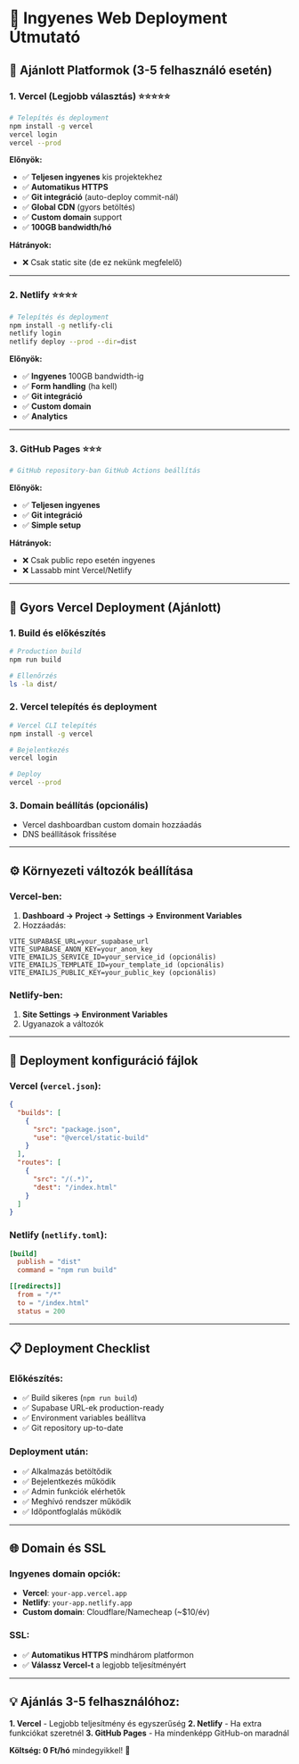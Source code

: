 # 🚀 Ingyenes Web Deployment Útmutató

## 🎯 Ajánlott Platformok (3-5 felhasználó esetén)

### 1. **Vercel (Legjobb választás) ⭐⭐⭐⭐⭐**
```bash
# Telepítés és deployment
npm install -g vercel
vercel login
vercel --prod
```

**Előnyök:**
- ✅ **Teljesen ingyenes** kis projektekhez
- ✅ **Automatikus HTTPS**
- ✅ **Git integráció** (auto-deploy commit-nál)
- ✅ **Global CDN** (gyors betöltés)
- ✅ **Custom domain** support
- ✅ **100GB bandwidth/hó**

**Hátrányok:**
- ❌ Csak static site (de ez nekünk megfelelő)

---

### 2. **Netlify ⭐⭐⭐⭐**
```bash
# Telepítés és deployment
npm install -g netlify-cli
netlify login
netlify deploy --prod --dir=dist
```

**Előnyök:**
- ✅ **Ingyenes** 100GB bandwidth-ig
- ✅ **Form handling** (ha kell)
- ✅ **Git integráció**
- ✅ **Custom domain**
- ✅ **Analytics**

---

### 3. **GitHub Pages ⭐⭐⭐**
```bash
# GitHub repository-ban GitHub Actions beállítás
```

**Előnyök:**
- ✅ **Teljesen ingyenes**
- ✅ **Git integráció** 
- ✅ **Simple setup**

**Hátrányok:**
- ❌ Csak public repo esetén ingyenes
- ❌ Lassabb mint Vercel/Netlify

---

## 🚀 **Gyors Vercel Deployment (Ajánlott)**

### 1. Build és előkészítés
```bash
# Production build
npm run build

# Ellenőrzés
ls -la dist/
```

### 2. Vercel telepítés és deployment
```bash
# Vercel CLI telepítés
npm install -g vercel

# Bejelentkezés
vercel login

# Deploy
vercel --prod
```

### 3. Domain beállítás (opcionális)
- Vercel dashboardban custom domain hozzáadás
- DNS beállítások frissítése

---

## ⚙️ **Környezeti változók beállítása**

### Vercel-ben:
1. **Dashboard → Project → Settings → Environment Variables**
2. Hozzáadás:
```
VITE_SUPABASE_URL=your_supabase_url
VITE_SUPABASE_ANON_KEY=your_anon_key
VITE_EMAILJS_SERVICE_ID=your_service_id (opcionális)
VITE_EMAILJS_TEMPLATE_ID=your_template_id (opcionális)
VITE_EMAILJS_PUBLIC_KEY=your_public_key (opcionális)
```

### Netlify-ben:
1. **Site Settings → Environment Variables**
2. Ugyanazok a változók

---

## 🔧 **Deployment konfiguráció fájlok**

### Vercel (`vercel.json`):
```json
{
  "builds": [
    {
      "src": "package.json",
      "use": "@vercel/static-build"
    }
  ],
  "routes": [
    {
      "src": "/(.*)",
      "dest": "/index.html"
    }
  ]
}
```

### Netlify (`netlify.toml`):
```toml
[build]
  publish = "dist"
  command = "npm run build"

[[redirects]]
  from = "/*"
  to = "/index.html"
  status = 200
```

---

## 📋 **Deployment Checklist**

### Előkészítés:
- ✅ Build sikeres (`npm run build`)
- ✅ Supabase URL-ek production-ready
- ✅ Environment variables beállítva
- ✅ Git repository up-to-date

### Deployment után:
- ✅ Alkalmazás betöltődik
- ✅ Bejelentkezés működik
- ✅ Admin funkciók elérhetők
- ✅ Meghívó rendszer működik
- ✅ Időpontfoglalás működik

---

## 🌐 **Domain és SSL**

### Ingyenes domain opciók:
- **Vercel**: `your-app.vercel.app`
- **Netlify**: `your-app.netlify.app`
- **Custom domain**: Cloudflare/Namecheap (~$10/év)

### SSL:
- ✅ **Automatikus HTTPS** mindhárom platformon
- ✅ **Válassz Vercel-t** a legjobb teljesítményért

---

## 💡 **Ajánlás 3-5 felhasználóhoz:**

**1. Vercel** - Legjobb teljesítmény és egyszerűség
**2. Netlify** - Ha extra funkciókat szeretnél
**3. GitHub Pages** - Ha mindenképp GitHub-on maradnál

**Költség: 0 Ft/hó** mindegyikkel! 🎉

